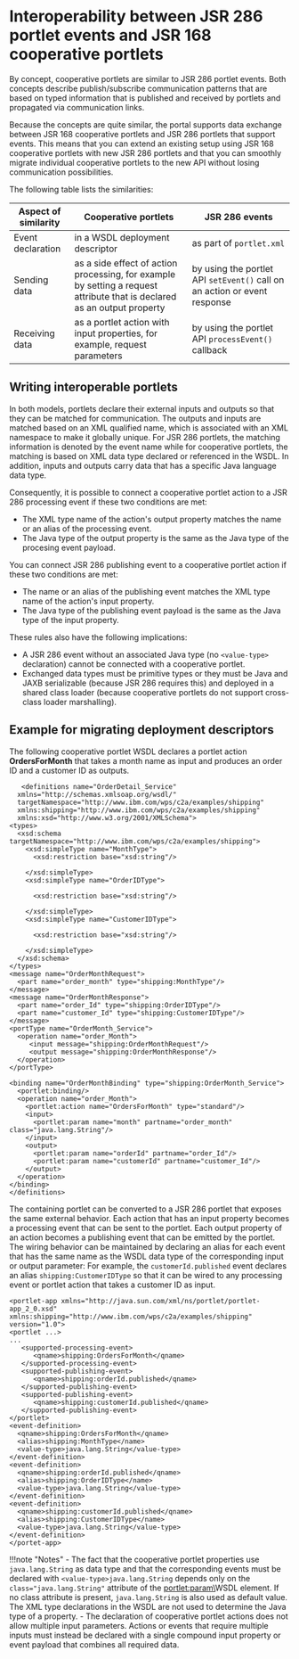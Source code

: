 # Interoperability between JSR 286 portlet events and JSR 168 cooperative portlets

By concept, cooperative portlets are similar to JSR 286 portlet events. Both concepts describe publish/subscribe communication patterns that are based on typed information that is published and received by portlets and propagated via communication links.

Because the concepts are quite similar, the portal supports data exchange between JSR 168 cooperative portlets and JSR 286 portlets that support events. This means that you can extend an existing setup using JSR 168 cooperative portlets with new JSR 286 portlets and that you can smoothly migrate individual cooperative portlets to the new API without losing communication possibilities.

The following table lists the similarities:

|Aspect of similarity|Cooperative portlets|JSR 286 events|
|--------------------|--------------------|--------------|
|Event declaration|in a WSDL deployment descriptor|as part of `portlet.xml`|
|Sending data|as a side effect of action processing, for example by setting a request attribute that is declared as an output property|by using the portlet API `setEvent()` call on an action or event response|
|Receiving data|as a portlet action with input properties, for example, request parameters|by using the portlet API `processEvent()` callback|

## Writing interoperable portlets

In both models, portlets declare their external inputs and outputs so that they can be matched for communication. The outputs and inputs are matched based on an XML qualified name, which is associated with an XML namespace to make it globally unique. For JSR 286 portlets, the matching information is denoted by the event name while for cooperative portlets, the matching is based on XML data type declared or referenced in the WSDL. In addition, inputs and outputs carry data that has a specific Java language data type.

Consequently, it is possible to connect a cooperative portlet action to a JSR 286 processing event if these two conditions are met:

-   The XML type name of the action's output property matches the name or an alias of the processing event.
-   The Java type of the output property is the same as the Java type of the procesing event payload.

You can connect JSR 286 publishing event to a cooperative portlet action if these two conditions are met:

-   The name or an alias of the publishing event matches the XML type name of the action's input property.
-   The Java type of the publishing event payload is the same as the Java type of the input property.

These rules also have the following implications:

-   A JSR 286 event without an associated Java type \(no `<value-type>` declaration\) cannot be connected with a cooperative portlet.
-   Exchanged data types must be primitive types or they must be Java and JAXB serializable \(because JSR 286 requires this\) and deployed in a shared class loader \(because cooperative portlets do not support cross-class loader marshalling\).

## Example for migrating deployment descriptors

The following cooperative portlet WSDL declares a portlet action **OrdersForMonth** that takes a month name as input and produces an order ID and a customer ID as outputs.

```
   <definitions name="OrderDetail_Service"
  xmlns="http://schemas.xmlsoap.org/wsdl/"
  targetNamespace="http://www.ibm.com/wps/c2a/examples/shipping"
  xmlns:shipping="http://www.ibm.com/wps/c2a/examples/shipping"
  xmlns:xsd="http://www.w3.org/2001/XMLSchema">
<types>
  <xsd:schema targetNamespace="http://www.ibm.com/wps/c2a/examples/shipping">
    <xsd:simpleType name="MonthType">
      <xsd:restriction base="xsd:string"/>

    </xsd:simpleType>
    <xsd:simpleType name="OrderIDType">

      <xsd:restriction base="xsd:string"/>

    </xsd:simpleType>
    <xsd:simpleType name="CustomerIDType">

      <xsd:restriction base="xsd:string"/>

    </xsd:simpleType>
  </xsd:schema>
</types>
<message name="OrderMonthRequest">
  <part name="order_month" type="shipping:MonthType"/>
</message>
<message name="OrderMonthResponse">
  <part name="order_Id" type="shipping:OrderIDType"/>
  <part name="customer_Id" type="shipping:CustomerIDType"/>
</message>
<portType name="OrderMonth_Service">
  <operation name="order_Month">
     <input message="shipping:OrderMonthRequest"/>
     <output message="shipping:OrderMonthResponse"/>
  </operation>
</portType>

<binding name="OrderMonthBinding" type="shipping:OrderMonth_Service">
  <portlet:binding/>
  <operation name="order_Month">
    <portlet:action name="OrdersForMonth" type="standard"/>
    <input>
      <portlet:param name="month" partname="order_month" class="java.lang.String"/>
    </input>
    <output>
      <portlet:param name="orderId" partname="order_Id"/>
      <portlet:param name="customerId" partname="customer_Id"/>
    </output>
  </operation>
</binding>
</definitions>

```

The containing portlet can be converted to a JSR 286 portlet that exposes the same external behavior. Each action that has an input property becomes a processing event that can be sent to the portlet. Each output property of an action becomes a publishing event that can be emitted by the portlet. The wiring behavior can be maintained by declaring an alias for each event that has the same name as the WSDL data type of the corresponding input or output parameter: For example, the `customerId.published` event declares an alias `shipping:CustomerIDType` so that it can be wired to any processing event or portlet action that takes a customer ID as input.

```
<portlet-app xmlns="http://java.sun.com/xml/ns/portlet/portlet-app_2_0.xsd"
xmlns:shipping="http://www.ibm.com/wps/c2a/examples/shipping"
version="1.0"> 
<portlet ...>
...
   <supported-processing-event>
      <qname>shipping:OrdersForMonth</qname> 
   </supported-processing-event>
   <supported-publishing-event>
      <qname>shipping:orderId.published</qname>
   </supported-publishing-event>
   <supported-publishing-event>
      <qname>shipping:customerId.published</qname>
   </supported-publishing-event>
</portlet>
<event-definition>
  <qname>shipping:OrdersForMonth</qname> 
  <alias>shipping:MonthType</name>
  <value-type>java.lang.String</value-type>
</event-definition>
<event-definition>
  <qname>shipping:orderId.published</qname> 
  <alias>shipping:OrderIDType</name>
  <value-type>java.lang.String</value-type>
</event-definition>
<event-definition>
  <qname>shipping:customerId.published</qname> 
  <alias>shipping:CustomerIDType</name>
  <value-type>java.lang.String</value-type>
</event-definition>
</portet-app>

```

!!!note "Notes"
    - The fact that the cooperative portlet properties use `java.lang.String` as data type and that the corresponding events must be declared with `<value-type>java.lang.String` depends only on the `class="java.lang.String"` attribute of the <portlet:param\>WSDL element. If no class attribute is present, `java.lang.String` is also used as default value. The XML type declarations in the WSDL are not used to determine the Java type of a property.
    - The declaration of cooperative portlet actions does not allow multiple input parameters. Actions or events that require multiple inputs must instead be declared with a single compound input property or event payload that combines all required data.


